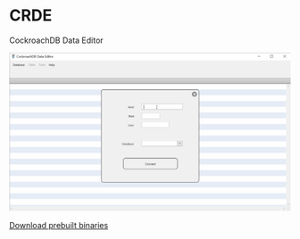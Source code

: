 # CRDE
CockroachDB Data Editor

![Screenshot](/images/demo.gif)

[Download prebuilt binaries](https://github.com/setvalue/crde/releases/latest)
